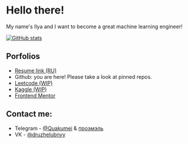 # Hello there!
 
My name's Ilya and I want to become a great machine learning engineer!

[![GitHub stats](https://github-readme-stats.vercel.app/api?username=Quakumei)](https://github.com/anuraghazra/github-readme-stats)

## Porfolios
- [Resume link (RU)](https://drive.google.com/file/d/1ulRBCw8JwIZoR3MBYLebWNt-RY7iIdHx/view?usp=share_link)
- Github: you are here! Please take a look at pinned repos. 
- [Leetcode (WIP)](https://leetcode.com/Quakumei/)
- [Kaggle (WIP)](https://www.kaggle.com/quakumei)
- [Frontend Mentor](https://www.frontendmentor.io/profile/Quakumei)


## Contact me:
- Telegram - [@Quakumei](t.me/Quakumei) & [проэмэль](t.me/proemel)
- VK - [@druzhelubnyy](vk.com/druzhelubnyy)
